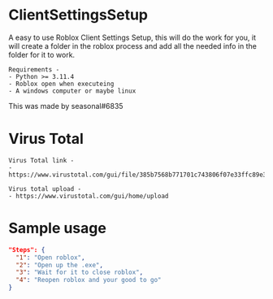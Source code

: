 # ClientSettingsSetup
A easy to use Roblox Client Settings Setup, this will do the work for you,
it will create a folder in the roblox process and add all the needed info in
the folder for it to work.
```
Requirements -
- Python >= 3.11.4
- Roblox open when executeing
- A windows computer or maybe linux
```
This was made by seasonal#6835

# Virus Total
```
Virus Total link -
- https://www.virustotal.com/gui/file/385b7568b771701c743806f07e33ffc89e3a790008ed43735af81102f8a24d41/detection

Virus total upload -
- https://www.virustotal.com/gui/home/upload
```
# Sample usage
```json
"Steps": {
  "1": "Open roblox",
  "2": "Open up the .exe",
  "3": "Wait for it to close roblox",
  "4": "Reopen roblox and your good to go"
}
```
